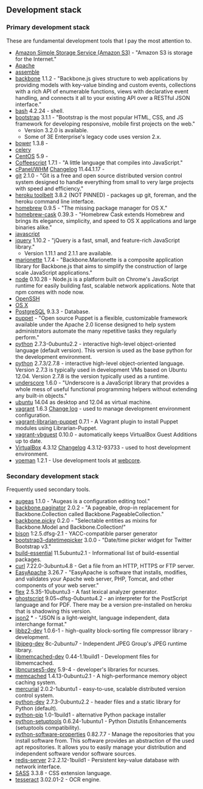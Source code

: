 ## Development stack

### Primary development stack

These are fundamental development tools that I pay the most attention to.

- [Amazon Simple Storage Service (Amazon S3)](http://aws.amazon.com/s3/) - "Amazon S3 is storage for the Internet."
- [Apache]()
- [assemble](http://assemble.io/)
- [backbone](http://backbonejs.org/) 1.1.2 - "Backbone.js gives structure to web applications by providing models with key-value binding and custom events, collections with a rich API of enumerable functions, views with declarative event handling, and connects it all to your existing API over a RESTful JSON interface."
- [bash](http://www.gnu.org/software/bash/manual/bashref.html) 4.2.24 - shell.
- [bootstrap](http://getbootstrap.com/) 3.1.1 - "Bootstrap is the most popular HTML, CSS, and JS framework for developing responsive, mobile first projects on the web."
	- Version 3.2.0 is available.
	- Some of 3E Enterprise's legacy code uses version 2.x.
- [bower]() 1.3.8 -
- [celery]()
- [CentOS](http://www.centos.org/) 5.9 - 
- [Coffeescript](https://www.npmjs.org/package/coffee-script) 1.7.1 - "A little language that compiles into JavaScript."
- [cPanel/WHM](http://cpanel.net/) [Changelog](https://documentation.cpanel.net/display/ALD/Change+Logs) 11.44.1.17 - 
- [git](http://git-scm.com/) 2.1.0 - "Git is a free and open source distributed version control system designed to handle everything from small to very large projects with speed and efficiency." 
- [heroku toolbelt](https://toolbelt.heroku.com/) 3.8.2 (NOT PINNED) - packages up git, foreman, and the heroku command line interface.
- [homebrew](http://brew.sh/) 0.9.5 - "The missing package manager for OS X."
- [homebrew-cask](http://caskroom.io/) 0.39.3 - "Homebrew Cask extends Homebrew and brings its elegance, simplicity, and speed to OS X applications and large binaries alike."
- [javascript](http://en.wikipedia.org/wiki/Javascript)
- [jquery](http://jquery.com/) 1.10.2 - "jQuery is a fast, small, and feature-rich JavaScript library."
	- Version 1.11.1 and 2.1.1 are available.
- [marionette](http://marionettejs.com/) 1.7.4 - "Backbone.Marionette is a composite application library for Backbone.js that aims to simplify the construction of large scale JavaScript applications."
- [node](http://nodejs.org/) 0.10.28 - Node.js is a platform built on Chrome's JavaScript runtime for easily building fast, scalable network applications.  Note that npm comes with node now.
- [OpenSSH](http://www.openssh.com/)
- [OS X]()
- [PostgreSQL](http://www.postgresql.org/) 9.3.3 - Database.
- [puppet](http://puppetlabs.com/) - "Open source Puppet is a flexible, customizable framework available under the Apache 2.0 license designed to help system administrators automate the many repetitive tasks they regularly perform."
- [python](http://packages.ubuntu.com/precise-updates/python) 2.7.3-0ubuntu2.2 - interactive high-level object-oriented language (default version).  This version is used as the base python for the development environment.
- [python](https://www.python.org/) 2.7.3/2.7.8 - interactive high-level object-oriented language.  Version 2.7.3 is typically used in development VMs based on Ubuntu 12.04.  Version 2.7.8 is the version typically used as a runtime.
- [underscore](http://underscorejs.org/) 1.6.0 - "Underscore is a JavaScript library that provides a whole mess of useful functional programming helpers without extending any built-in objects."
- [ubuntu](http://www.ubuntu.com/) 14.04 as desktop and 12.04 as virtual machine.
- [vagrant](https://github.com/caskroom/homebrew-cask/blob/master/Casks/vagrant.rb) 1.6.3 [Change log](https://github.com/mitchellh/vagrant/blob/master/CHANGELOG.md) - used to manage development environment configuration.
- [vagrant-librarian-puppet](https://github.com/mhahn/vagrant-librarian-puppet) 0.7.1 - A Vagrant plugin to install Puppet modules using Librarian-Puppet.
- [vagrant-vbguest](https://github.com/dotless-de/vagrant-vbguest) 0.10.0 - automatically keeps VirtualBox Guest Additions up to date.
- [VirtualBox](https://github.com/caskroom/homebrew-cask/blob/master/Casks/virtualbox.rb) 4.3.12 [Changelog](https://www.virtualbox.org/wiki/Changelog) 4.3.12-93733 - used to host development environment.
- [yoeman](http://yeoman.io/) 1.2.1 - Use development tools at [webcore](https://github.com/ErikEvenson/webcore).

### Secondary development stack

Frequently used secondary tools.

- [augeas](http://augeas.net/) 1.1.0 - "Augeas is a configuration editing tool."
- [backbone.paginator](https://github.com/backbone-paginator/backbone.paginator) 2.0.2 - "A pageable, drop-in replacement for Backbone.Collection called Backbone.PageableCollection."
- [backbone.picky](https://github.com/derickbailey/backbone.picky) 0.2.0 - "Selectable entities as mixins for Backbone.Model and Backbone.Collection!"
- [bison](http://packages.ubuntu.com/precise/bison) 1:2.5.dfsg-2.1 - YACC-compatible parser generator
- [bootstrap3-datetimepicker](http://eonasdan.github.io/bootstrap-datetimepicker/) 3.0.0 - "Date/time picker widget for Twitter Bootstrap v3."
- [build-essential](http://packages.ubuntu.com/precise-updates/build-essential) 11.5ubuntu2.1 - Informational list of build-essential packages.
- [curl](http://packages.ubuntu.com/precise/curl) 7.22.0-3ubuntu4.8 - Get a file from an HTTP, HTTPS or FTP server.
- [EasyApache](https://documentation.cpanel.net/display/EA/EasyApache) 3.26.7 - "EasyApache is software that installs, modifies, and validates your Apache web server, PHP, Tomcat, and other components of your web server."
- [flex](http://packages.ubuntu.com/precise/flex) 2.5.35-10ubuntu3 - A fast lexical analyzer generator.
- [ghostscript](http://packages.ubuntu.com/precise-updates/ghostscript) 9.05~dfsg-0ubuntu4.2 - an interpreter for the PostScript language and for PDF.  There may be a version pre-installed on heroku that is shadowing this version.
- [json2](https://github.com/douglascrockford/JSON-js) * - "JSON is a light-weight, language independent, data interchange format."
- [libbz2-dev](http://packages.ubuntu.com/precise/libbz2-dev) 1.0.6-1 - high-quality block-sorting file compressor library - development.
- [libjpeg-dev](http://packages.ubuntu.com/precise/libjpeg-dev) 8c-2ubuntu7 - Independent JPEG Group's JPEG runtime library.
- [libmemcached-dev](http://packages.ubuntu.com/precise/libmemcached-dev) 0.44-1.1build1 - Development files for libmemcached.
- [libncurses5-dev](http://packages.ubuntu.com/precise/libncurses5-dev) 5.9-4 - developer's libraries for ncurses.
- [memcached](http://packages.ubuntu.com/precise-updates/memcached) 1.4.13-0ubuntu2.1 - A high-performance memory object caching system.
- [mercurial](http://packages.ubuntu.com/precise/mercurial) 2.0.2-1ubuntu1 - easy-to-use, scalable distributed version control system.
- [python-dev](http://packages.ubuntu.com/precise-updates/python-dev) 2.7.3-0ubuntu2.2 - header files and a static library for Python (default).
- [python-pip](http://packages.ubuntu.com/precise/python-pip) 1.0-1build1 - alternative Python package installer
- [python-setuptools](http://packages.ubuntu.com/precise/python-setuptools) 0.6.24-1ubuntu1 - Python Distutils Enhancements (setuptools compatibility).
- [python-software-properties](http://packages.ubuntu.com/precise/python-software-properties) 0.82.7.7 - Manage the repositories that you install software from.  This software provides an abstraction of the used apt repositories.  It allows you to easily manage your distribution and independent software vendor software sources.
- [redis-server](http://packages.ubuntu.com/precise/redis-server) 2:2.2.12-1build1 - Persistent key-value database with network interface.
- [SASS](https://rubygems.org/gems/sass) 3.3.8 - CSS extension language.
- [tesseract](http://packages.ubuntu.com/precise/tesseract-ocr) 3.02.01-2 - OCR engine.

